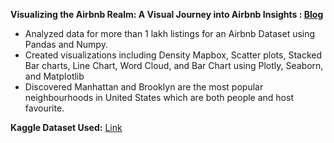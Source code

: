 **Visualizing the Airbnb Realm: A Visual Journey into Airbnb Insights : [Blog](https://medium.com/@anshika.nigam/visualizing-the-airbnb-realm-a-visual-journey-into-airbnb-insights-fba9c2305b2f)**

* Analyzed data for more than 1 lakh listings for an Airbnb Dataset using Pandas and Numpy.
* Created visualizations including Density Mapbox, Scatter plots, Stacked Bar charts, Line Chart, Word Cloud, and Bar Chart  using Plotly, Seaborn, and Matplotlib
* Discovered Manhattan and Brooklyn are the most popular neighbourhoods in United States which are both people and host favourite.

**Kaggle Dataset Used:** [Link](https://www.kaggle.com/datasets/arianazmoudeh/airbnbopendata)


